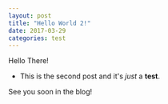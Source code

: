 ```yaml
---
layout: post
title: "Hello World 2!"
date: 2017-03-29
categories: test
---
```

Hello There! 

* This is the second post and it's *just* a **test**.

See you soon in the blog!
